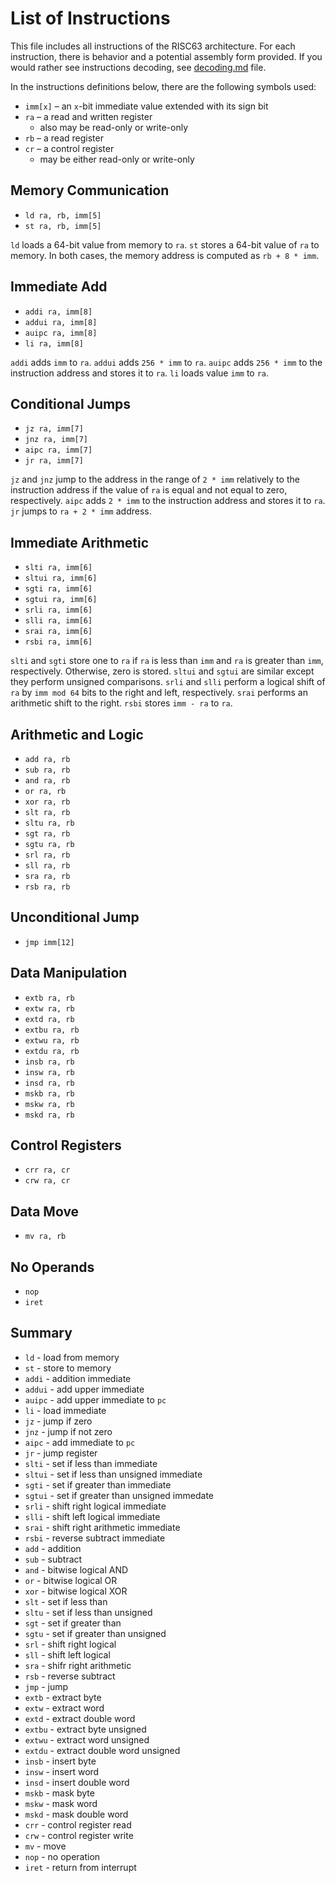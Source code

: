 # List of Instructions

This file includes all instructions of the RISC63 architecture. For each instruction, there is behavior and a potential assembly form provided. If you would rather see instructions decoding, see [decoding.md](decoding.md) file.

In the instructions definitions below, there are the following symbols used:

* `imm[x]` – an `x`-bit immediate value extended with its sign bit
* `ra` – a read and written register
  * also may be read-only or write-only
* `rb` – a read register
* `cr` – a control register
  * may be either read-only or write-only

## Memory Communication

* `ld ra, rb, imm[5]`
* `st ra, rb, imm[5]`

`ld` loads a 64-bit value from memory to `ra`. `st` stores a 64-bit value of `ra` to memory. In both cases, the memory address is computed as `rb + 8 * imm`.

## Immediate Add

* `addi ra, imm[8]`
* `addui ra, imm[8]`
* `auipc ra, imm[8]`
* `li ra, imm[8]`

`addi` adds `imm` to `ra`. `addui` adds `256 * imm` to `ra`. `auipc` adds `256 * imm` to the instruction address and stores it to `ra`. `li` loads value `imm` to `ra`.

## Conditional Jumps

* `jz ra, imm[7]`
* `jnz ra, imm[7]`
* `aipc ra, imm[7]`
* `jr ra, imm[7]`

`jz` and `jnz` jump to the address in the range of `2 * imm` relatively to the instruction address if the value of `ra` is equal and not equal to zero, respectively. `aipc` adds `2 * imm` to the instruction address and stores it to `ra`. `jr` jumps to `ra + 2 * imm` address.

## Immediate Arithmetic

* `slti ra, imm[6]`
* `sltui ra, imm[6]`
* `sgti ra, imm[6]`
* `sgtui ra, imm[6]`
* `srli ra, imm[6]`
* `slli ra, imm[6]`
* `srai ra, imm[6]`
* `rsbi ra, imm[6]`

`slti` and `sgti` store one to `ra` if `ra` is less than `imm` and `ra` is greater than `imm`, respectively. Otherwise, zero is stored. `sltui` and `sgtui` are similar except they perform unsigned comparisons. `srli` and `slli` perform a logical shift of `ra` by `imm mod 64` bits to the right and left, respectively. `srai` performs an arithmetic shift to the right. `rsbi` stores `imm - ra` to `ra`.

## Arithmetic and Logic

* `add ra, rb`
* `sub ra, rb`
* `and ra, rb`
* `or ra, rb`
* `xor ra, rb`
* `slt ra, rb`
* `sltu ra, rb`
* `sgt ra, rb`
* `sgtu ra, rb`
* `srl ra, rb`
* `sll ra, rb`
* `sra ra, rb`
* `rsb ra, rb`

## Unconditional Jump

* `jmp imm[12]`

## Data Manipulation

* `extb ra, rb`
* `extw ra, rb`
* `extd ra, rb`
* `extbu ra, rb`
* `extwu ra, rb`
* `extdu ra, rb`
* `insb ra, rb`
* `insw ra, rb`
* `insd ra, rb`
* `mskb ra, rb`
* `mskw ra, rb`
* `mskd ra, rb`

## Control Registers

* `crr ra, cr`
* `crw ra, cr`

## Data Move

* `mv ra, rb`

## No Operands

* `nop`
* `iret`



## Summary

* `ld` - load from memory
* `st` - store to memory
* `addi` - addition immediate
* `addui` - add upper immediate
* `auipc` - add upper immediate to `pc`
* `li` - load immediate
* `jz` - jump if zero
* `jnz` - jump if not zero
* `aipc` - add immediate to `pc`
* `jr` - jump register
* `slti` - set if less than immediate
* `sltui` - set if less than unsigned immediate
* `sgti` - set if greater than immediate
* `sgtui` - set if greater than unsigned immedate
* `srli` - shift right logical immediate
* `slli` - shift left logical immediate
* `srai` - shift right arithmetic immediate
* `rsbi` - reverse subtract immediate
* `add` - addition
* `sub` - subtract
* `and` - bitwise logical AND
* `or` - bitwise logical OR
* `xor` - bitwise logical XOR
* `slt` - set if less than
* `sltu` - set if less than unsigned
* `sgt` - set if greater than
* `sgtu` - set if greater than unsigned
* `srl` - shift right logical
* `sll` - shift left logical
* `sra` - shifr right arithmetic
* `rsb` - reverse subtract
* `jmp` - jump
* `extb` - extract byte
* `extw` - extract word
* `extd` - extract double word
* `extbu` - extract byte unsigned
* `extwu` - extract word unsigned
* `extdu` - extract double word unsigned
* `insb` - insert byte
* `insw` - insert word
* `insd` - insert double word
* `mskb` - mask byte
* `mskw` - mask word
* `mskd` - mask double word
* `crr` - control register read
* `crw` - control register write
* `mv` - move
* `nop` - no operation
* `iret` - return from interrupt
